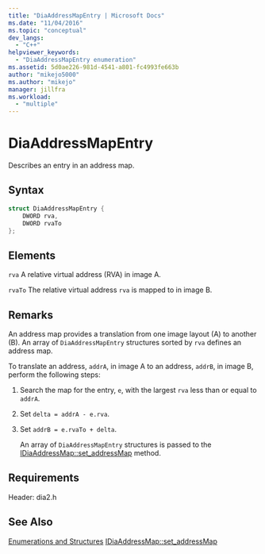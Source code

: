 ```yaml
---
title: "DiaAddressMapEntry | Microsoft Docs"
ms.date: "11/04/2016"
ms.topic: "conceptual"
dev_langs:
  - "C++"
helpviewer_keywords:
  - "DiaAddressMapEntry enumeration"
ms.assetid: 5d0ae226-981d-4541-a801-fc4993fe663b
author: "mikejo5000"
ms.author: "mikejo"
manager: jillfra
ms.workload:
  - "multiple"
---
```

# DiaAddressMapEntry
Describes an entry in an address map.

## Syntax

```C++
struct DiaAddressMapEntry {
    DWORD rva,
    DWORD rvaTo
};
```

## Elements
`rva`
A relative virtual address (RVA) in image A.

`rvaTo`
The relative virtual address `rva` is mapped to in image B.

## Remarks
An address map provides a translation from one image layout (A) to another (B). An array of `DiaAddressMapEntry` structures sorted by `rva` defines an address map.

To translate an address, `addrA`, in image A to an address, `addrB`, in image B, perform the following steps:

1. Search the map for the entry, `e`, with the largest `rva` less than or equal to `addrA`.

2. Set `delta = addrA - e.rva`.

3. Set `addrB = e.rvaTo + delta`.

    An array of `DiaAddressMapEntry` structures is passed to the [IDiaAddressMap::set_addressMap](../../debugger/debug-interface-access/idiaaddressmap-set-addressmap.md) method.

## Requirements
Header: dia2.h

## See Also
[Enumerations and Structures](../../debugger/debug-interface-access/enumerations-and-structures.md)
[IDiaAddressMap::set_addressMap](../../debugger/debug-interface-access/idiaaddressmap-set-addressmap.md)
